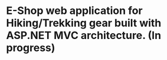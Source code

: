 # E-Shop web application for Hiking/Trekking gear built with ASP.NET MVC architecture. (In progress)
